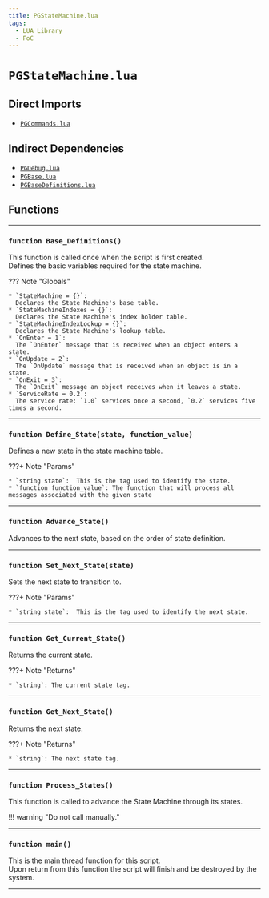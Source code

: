 ```yaml
---
title: PGStateMachine.lua
tags:
  - LUA Library
  - FoC
---
```


# `PGStateMachine.lua`

## Direct Imports

* [`PGCommands.lua`](pgcommands.md "PGCommands.lua")

## Indirect Dependencies

* [`PGDebug.lua`](pgdebug.md "PGDebug.lua")
* [`PGBase.lua`](pgbase.md "PGBase.lua")
* [`PGBaseDefinitions.lua`](pgbasedefinitions.md "PGBaseDefinitions.lua")

## Functions

---

### `function Base_Definitions()`

This function is called once when the script is first created.  
Defines the basic variables required for the state machine.

??? Note "Globals"

    * `StateMachine = {}`:  
      Declares the State Machine's base table.
    * `StateMachineIndexes = {}`:  
      Declares the State Machine's index holder table.
    * `StateMachineIndexLookup = {}`:  
      Declares the State Machine's lookup table.
    * `OnEnter = 1`:  
      The `OnEnter` message that is received when an object enters a state.
    * `OnUpdate = 2`:  
      The `OnUpdate` message that is received when an object is in a state.
    * `OnExit = 3`:  
      The `OnExit` message an object receives when it leaves a state.
    * `ServiceRate = 0.2`:  
      The service rate: `1.0` services once a second, `0.2` services five times a second.

---

### `function Define_State(state, function_value)`

Defines a new state in the state machine table.

???+ Note "Params"

    * `string state`:  This is the tag used to identify the state.
    * `function function_value`: The function that will process all messages associated with the given state

---

### `function Advance_State()`

Advances to the next state, based on the order of state definition.

---

### `function Set_Next_State(state)`

Sets the next state to transition to.

???+ Note "Params"

    * `string state`:  This is the tag used to identify the next state.

---

### `function Get_Current_State()`

Returns the current state.

???+ Note "Returns"

    * `string`: The current state tag.

---

### `function Get_Next_State()`

Returns the next state.

???+ Note "Returns"

    * `string`: The next state tag.

---

### `function Process_States()`

This function is called to advance the State Machine through its states.

!!! warning "Do not call manually."

---

### `function main()`

This is the main thread function for this script.  
Upon return from this function the script will finish and be destroyed by the system.

---
